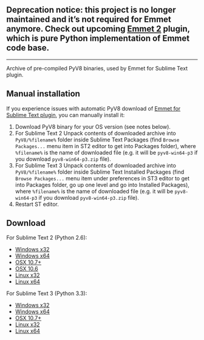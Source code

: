 ## Deprecation notice: this project is no longer maintained and it’s not required for Emmet anymore. Check out upcoming [Emmet 2](https://github.com/adxing/sublime-text-plugin) plugin, which is pure Python implementation of Emmet code base.

----

Archive of pre-compiled PyV8 binaries, used by Emmet for Sublime Text plugin.

## Manual installation

If you experience issues with automatic PyV8 download of [Emmet for Sublime Text plugin](https://github.com/sergeche/emmet-sublime), you can manually install it:

1. Download PyV8 binary for your OS version (see notes below).
2. For Sublime Text 2 Unpack contents of downloaded archive into `PyV8/%filename%` folder inside Sublime Text Packages (find `Browse Packages...` menu item in ST2 editor to get into Packages folder), where `%filename%` is the name of downloaded file (e.g. it will be `pyv8-win64-p3` if you download `pyv8-win64-p3.zip` file).
3. For Sublime Text 3 Unpack contents of downloaded archive into `PyV8/%filename%` folder inside Sublime Text Installed Packages (find `Browse Packages...` menu item under preferences in ST3 editor to get into Packages folder, go up one level and go into Installed Packages), where `%filename%` is the name of downloaded file (e.g. it will be `pyv8-win64-p3` if you download `pyv8-win64-p3.zip` file).
4. Restart ST editor.

## Download

For Sublime Text 2 (Python 2.6):

* [Windows x32](https://github.com/adxing/pyv8-binaries/raw/master/pyv8-win32.zip)
* [Windows x64](https://github.com/adxing/pyv8-binaries/raw/master/pyv8-win64.zip)
* [OSX 10.7+](https://github.com/adxing/pyv8-binaries/raw/master/pyv8-osx.zip)
* [OSX 10.6](https://github.com/adxing/pyv8-binaries/raw/master/pyv8-mac106.zip)
* [Linux x32](https://github.com/adxing/pyv8-binaries/raw/master/pyv8-linux32.zip)
* [Linux x64](https://github.com/adxing/pyv8-binaries/raw/master/pyv8-linux64.zip)

For Sublime Text 3 (Python 3.3):

* [Windows x32](https://github.com/adxing/pyv8-binaries/raw/master/pyv8-win32-p3.zip)
* [Windows x64](https://github.com/adxing/pyv8-binaries/raw/master/pyv8-win64-p3.zip)
* [OSX 10.7+](https://github.com/adxing/pyv8-binaries/raw/master/pyv8-osx-p3.zip)
* [Linux x32](https://github.com/adxing/pyv8-binaries/raw/master/pyv8-linux32-p3.zip)
* [Linux x64](https://github.com/adxing/pyv8-binaries/raw/master/pyv8-linux64-p3.zip)
